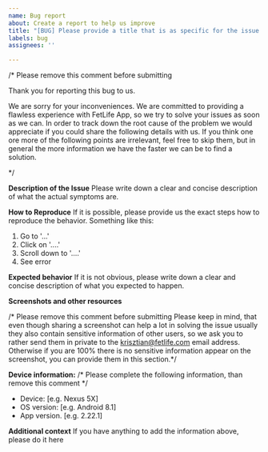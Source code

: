 ```yaml
---
name: Bug report
about: Create a report to help us improve
title: "[BUG] Please provide a title that is as specific for the issue as possible"
labels: bug
assignees: ''

---
```


/* Please remove this comment before submitting

Thank you for reporting this bug to us.

We are sorry for your inconveniences.
We are committed to providing a flawless experience with FetLife App, so we try to solve your issues as soon as we can. 
In order to track down the root cause of the problem we would appreciate if you could share the following details with us. 
If you think one ore more of the following points are irrelevant, feel free to skip them, but in general the more information we have the faster we can be to find a solution.

*/

**Description of the Issue**
Please write down a clear and concise description of what the actual symptoms are.

**How to Reproduce**
If it  is possible, please provide us the exact steps how to reproduce the behavior.
Something like this:
1. Go to '...'
2. Click on '....'
3. Scroll down to '....'
4. See error

**Expected behavior**
If it is not obvious, please write down a clear and concise description of what you expected to happen.

**Screenshots and other resources**

/* Please remove this comment before submitting
Please keep in mind, that even though sharing a screenshot can help a lot in solving the issue usually they also contain sensitive information of other users, so we ask you to rather send them in private to the krisztian@fetlife.com email address. 
Otherwise if you are 100% there is no sensitive information appear on the screenshot, you can provide them in this section.*/

**Device information:**
/* Please complete the following information, than remove this comment */

 - Device: [e.g. Nexus 5X]
 - OS version: [e.g. Android 8.1]
 - App version. [e.g. 2.22.1]

**Additional context**
If you have anything to add the information above, please do it here

